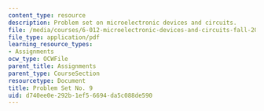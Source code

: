 ```yaml
---
content_type: resource
description: Problem set on microelectronic devices and circuits.
file: /media/courses/6-012-microelectronic-devices-and-circuits-fall-2009/d740ee0e292b1ef56694da5c088de590_MIT6_012F09_assn09.pdf
file_type: application/pdf
learning_resource_types:
- Assignments
ocw_type: OCWFile
parent_title: Assignments
parent_type: CourseSection
resourcetype: Document
title: Problem Set No. 9
uid: d740ee0e-292b-1ef5-6694-da5c088de590
---
```

